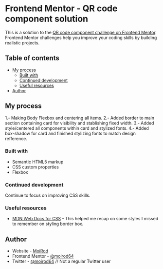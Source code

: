 # Frontend Mentor - QR code component solution

This is a solution to the [QR code component challenge on Frontend Mentor](https://www.frontendmentor.io/challenges/qr-code-component-iux_sIO_H). Frontend Mentor challenges help you improve your coding skills by building realistic projects.

## Table of contents

- [My process](#my-process)
  - [Built with](#built-with)
  - [Continued development](#continued-development)
  - [Useful resources](#useful-resources)
- [Author](#author)

## My process

1.- Making Body Flexbox and centering all items.
2.- Added border to main section containing card for visibility and stablishing fixed width.
3.- Added style/centered all components within card and stylized fonts.
4.- Added box-shadow for card and finished stylizing fonts to match design refference.

### Built with

- Semantic HTML5 markup
- CSS custom properties
- Flexbox

### Continued development

Continue to focus on improving CSS skills.

### Useful resources

- [MDN Web Docs for CSS](https://developer.mozilla.org/en-US/docs/Web/CSS) - This helped me recap on some styles I missed to remember on styling border box.

## Author

- Website - [MoiRod](https://github.com/moirod64)
- Frontend Mentor - [@moirod64](https://www.frontendmentor.io/profile/moirod64)
- Twitter - [@moirod64](https://www.twitter.com/moirod64) // Not a regular Twitter user
